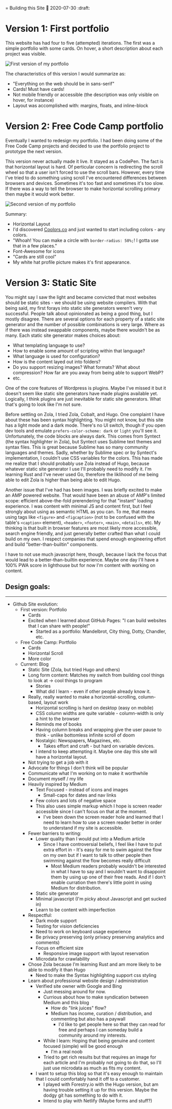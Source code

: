 = Building this Site
:date: 2020-07-30
:draft:

# Version 1: First portfolio
This website has had four to five (attempted) iterations.  The first was a simple portfolio with some cards.  On hover, a short description about each project was visible.

![First version of my portfolio](portfolio-original.png)

The characteristics of this version I would summarize as:
* "Everything on the web should be in sans-serif"
* Cards!  Must have cards!
* Not mobile friendly or accessible (the description was only visible on hover, for instance)
* Layout was accomplished with: margins, floats, and inline-block

# Version 2: Free Code Camp portfolio
Eventually I wanted to redesign my portfolio.  I had been doing some of the Free Code Camp projects and decided to use the portfolio project to prototype the next version.

This version never actually made it live.  It stayed as a CodePen.  The fact is that horizontal layout is hard.  Of perticular concern is redirecting the scroll wheel so that a user isn't forced to use the scroll bars.  However, every time I've tried to do something using scroll I've encountered differences between browsers and devices.  Sometimes it's too fast and sometimes it's too slow.  If there was a way to tell the browser to make horizontal scrolling primary then maybe it would work better.

![Second version of my portfolio](free-code-camp-version.png)

Summary:
* Horizontal Layout
* I'd discovered [Coolors.co](https://coolors.co/generate) and just wanted to start including colors - any colors.
* "Whoah! You can make a circle with `border-radius: 50%;`! I gotta use that in a few places."
* Font-Awesome for icons
* "Cards are still cool"
* My white hat profile picture makes it's first appearance.

# Version 3: Static Site
You might say I saw the light and became convicted that most websites should be static sites - we should be using website compilers.  With that being said, my first forays into static site generators weren't very successful.  People talk about opinionated as being a good thing, but I mostly disagree.  There are several options for each property of a static site generator and the number of possible combinations is very large.  Where as if there was instead swappable components, maybe there wouldn't be as many.  Each static site generator makes choices about:
* What templating language to use?
* How to enable some amount of scripting within that language?
* What language is used for configuration?
* How is the content layed out into folders?
* Do you support resizing images?  What formats?  What about compression?  How far are you away from being able to support WebP?
* etc.

One of the core features of Wordpress is plugins.  Maybe I've missed it but it doesn't seem like static site generators have made plugins available yet.  Logically, I think plugins are just inevitable for static site generators.  What that's going to look like I'm not sure.

Before settling on Zola, I tried Zola, Cobalt, and Hugo.  One complaint I have about these has been syntax highlighting.  You might not know, but this site has a light mode and a dark mode.  There's no UI switch, though if you open dev tools and emulate `prefers-color-scheme: dark` or `light` you'll see it.  Unfortunately, the code blocks are always dark.  This comes from Syntect (the syntax highlighter in Zola), but Syntect uses Sublime text themes and syntax files.  This is great because Sublime has so many community languages and themes.  Sadly, whether by Sublime spec or by Syntect's implementation, I couldn't use CSS variables for the colors.  This has made me realize that I should probably use Zola instead of Hugo, because whatever static site generator I use I'll probably need to modify it.  I'm learning Rust and I've never used Go, therefore the liklihood of me being able to edit Zola is higher than being able to edit Hugo.

Another issue that I've had has been images.  I was briefly excited to make an AMP powered website.  That would have been an abuse of AMP's limited scope: efficient above-the-fold prerendering for that "instant" loading experience.  I was content with minimal JS and content first, but I feel strongly about using as semantic HTML as you can.  To me, that means using tags like `<figure>` and `<figcaption>` (not to be confused with the table's `<caption>` element), `<header>`, `<footer>`, `<main>`, `<details>`, etc.  My thinking is that built in browser features are most likely more accessible, search engine friendly, and just generally better crafted than what I could build on my own.  I respect companies that spend enough engineering effort and build "better-than-builtin" components.

I have to not use much javascript here, though, because I lack the focus that would lead to a better-than-builtin experience.  Maybe one day I'll have a 100% PWA score in lighthouse but for now I'm content with working on content.

## Design goals:

---
* Github Site evolution:
	* First version: Portfolio
		* Cards
		* Excited when I learned about GitHub Pages: "I can build websites that I can share with people!"
			* Started as a portfolio: Mandelbrot, City thing, Dotty, Chandler, etc.
	* Free Code Camp: Portfolio
		* Cards
		* Horizontal Scroll
		* More color
	* Current: Blog
		* Static Site (Zola, but tried Hugo and others)
		* Long form content: Matches my switch from building cool things to look at -> cool things to program
			* Stories
			* What did I learn - even if other people already know it.
		* Really, really wanted to make a horizontal-scrolling, column-based, layout work
			* Horizontal scrolling is hard on desktop (easy on mobile)
			* CSS column widths are quite variable - column-width is only a hint to the browser
			* Reminds me of books
			* Having column breaks and wrapping give the user pause to think - unlike bottomless infinite scroll of doom
			* Nostalgic: Newspapers, Magazines, etc.
				* Takes effort and craft - but hard on variable devices.
			* I intend to keep attempting it.  Maybe one day this site will have a horizontal layout.
		* Not trying to get a job with it
		* Advocate for things I don't think will be popular
		* Communicate what I'm working on to make it worthwhile
		* Document myself / my life
		* Heavily inspired by Medium
			* Text Focused - instead of icons and images
				* Small-caps for dates and nav links
			* Few colors and lots of negative space
			* This also uses simple markup which I hope is screen reader accessible since I can't focus on that at the moment.
				* I've been down the screen reader hole and learned that I need to learn how to use a screen reader better in order to understand if my site is accessible.
		* Fewer barriers to writing:
			* Lower quality than I would put into a Medium article
				* Since I have controversial beliefs, I feel like I have to put extra effort in - It's easy for me to swim against the flow on my own but if I want to talk to other people then swimming against the flow becomes really difficult
					* Most Medium readers probably wouldn't be interested in what I have to say and I wouldn't want to disappoint them by using up one of their free reads.  And if I don't enable curration then there's little point in using Medium for distribution.
			* Static site generator
			* Minimal javascript (I'm picky about Javascript and get sucked in)
			* Learn to be content with imperfection
		* Respectful: 
			* Dark mode support
			* Testing for vision deficiencies
			* Need to work on keyboard usage experience
			* Be privacy preserving (only privacy preserving analytics and comments)
			* Focus on efficient size
				* Responsive image support with layout reservation
			* Microdata for crawlability
		* Chose Zola because I'm learning Rust and am more likely to be able to modify it than Hugo
			* Need to make the Syntax highlighting support css styling
		* Learn about professional website design / administration
			* Verified site owner with Google and Bing
				* Just messing around for now.
				* Currious about how to make syndication between Medium and this blog
					* How do "link juices" flow?
					* Medium has income, curation / distribution,  and commenting but also has a paywall
						* I'd like to get people here so that they can read for free and perhaps I can someday build a community around my interests.
				* While I learn: Hoping that being genuine and content focused (simple) will be good enough
					* I'm a real noob
				* Tried to get rich results but that requires an image for each article and I'm probably not going to do that, so I'll just use microdata as much as fits my content.
			* I want to setup this blog so that it's easy enough to maintain that I could comfortably hand it off to a customer.
				* I played with Forestry.io with the Hugo version, but am having trouble setting it up for this version.  Maybe the dodgy git has something to do with it.
				* Intend to play with Netlify (Maybe forms and stuff?)
